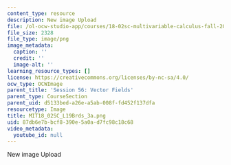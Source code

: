```yaml
---
content_type: resource
description: New image Upload
file: /ol-ocw-studio-app/courses/18-02sc-multivariable-calculus-fall-2010/87db6e7bbcf8390e5a0ad7fc98c18c68_MIT18_02SC_L19Brds_3a.png
file_size: 2328
file_type: image/png
image_metadata:
  caption: ''
  credit: ''
  image-alt: ''
learning_resource_types: []
license: https://creativecommons.org/licenses/by-nc-sa/4.0/
ocw_type: OCWImage
parent_title: 'Session 56: Vector Fields'
parent_type: CourseSection
parent_uid: d5133bed-a26e-a5ab-008f-fd452f137dfa
resourcetype: Image
title: MIT18_02SC_L19Brds_3a.png
uid: 87db6e7b-bcf8-390e-5a0a-d7fc98c18c68
video_metadata:
  youtube_id: null
---
```

New image Upload